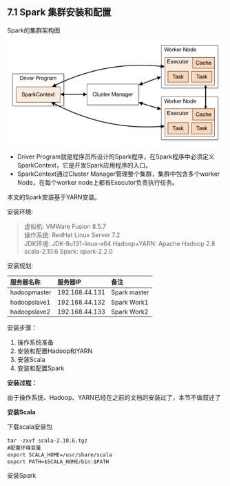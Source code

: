 ## 7.1 Spark 集群安装和配置

Spark的集群架构图

![](/assets7/7.1.1_0.png)

* Driver Program就是程序员所设计的Spark程序，在Spark程序中必须定义SparkContext，它是开发Spark应用程序的入口。
* SparkContext通过Cluster Manager管理整个集群，集群中包含多个worker Node，在每个worker node上都有Executor负责执行任务。

本文的Spark安装基于YARN安装。

安装环境:

> 虚拟机: VMWare Fusion 8.5.7  
> 操作系统: RedHat Linux Server 7.2  
> JDK环境: JDK-8u131-linux-x64 Hadoop+YARN: Apache Hadoop 2.8  
> scala-2.10.6 Spark: spark-2.2.0

安装规划:

| 服务器名称 | 服务器IP | 备注 |
| :--- | :--- | :--- |
| hadoopmaster | 192.168.44.131 | Spark master |
| hadoopslave1 | 192.168.44.132 | Spark Work1 |
| hadoopslave2 | 192.168.44.133 | Spark Work2 |

安装步骤：

1. 操作系统准备
2. 安装和配置Hadoop和YARN
3. 安装Scala
4. 安装和配置Spark

**安装过程：**

由于操作系统、Hadoop、YARN已经在之前的文档的安装过了，本节不做叙述了

**安装Scala**

下载scala安装包

```
tar -zxvf scala-2.10.6.tgz
#配置环境变量 
export SCALA_HOME=/usr/share/scala
export PATH=$SCALA_HOME/bin:$PATH
```

安装Spark



